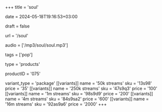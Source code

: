 +++
title = 'soul'

date = 2024-05-18T19:16:53+03:00

draft = false

url = '/soul'

audio = ['/mp3/soul/soul.mp3']

tags = ['pop']

type = 'products'

productID = '075'

variant_type = 'package'
[[variants]]
name = '50k streams'
sku = '13s98'
price = '35'
[[variants]]
name = '250k streams'
sku = '47s9q3'
price = '100'
[[variants]]
name = '1m streams'
sku = '98s9d9'
price = '200'
[[variants]]
name = '4m streams'
sku = '84s9sa2'
price = '600'
[[variants]]
name = '16m streams'
sku = '92as9a6'
price = '2000'
+++
